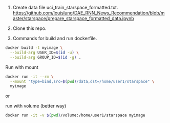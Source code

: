 1. Create data file uci_train_starspace_formatted.txt.
https://github.com/louislung/DAE_RNN_News_Recommendation/blob/master/starspace/prepare_starspace_formatted_data.ipynb

2. Clone this repo.

3. Commands for build and run dockerfile.

```bash
docker build -t myimage \
  --build-arg USER_ID=$(id -u) \
  --build-arg GROUP_ID=$(id -g) .
```

Run with mount

```bash
docker run -it --rm \
  --mount "type=bind,src=$(pwd)/data,dst=/home/user1/starspace" \
  myimage
```
or

run with volume (better way)

```bash
docker run -it -v $(pwd)/volume:/home/user1/starspace myimage
```
